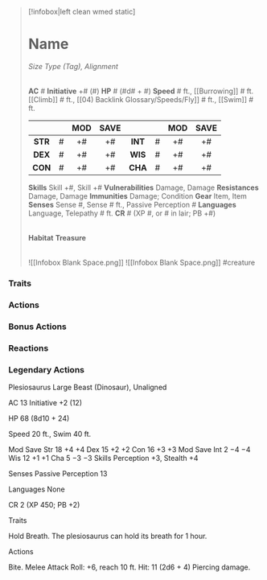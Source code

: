 > [!infobox|left clean wmed static]
> # Name
> *Size Type (Tag), Alignment*
> 
> | |
> | - |
> **AC** # **Initiative** +# (#)
> **HP** # (#d# + #)
> **Speed** # ft., [[Burrowing]] # ft. [[Climb]] # ft., [[04) Backlink Glossary/Speeds/Fly]] # ft., [[Swim]] # ft.
> 
> | | | MOD | SAVE | | | MOD | SAVE |
> | :-: | :-: | :-: | :-: | :-: | :-: | :-: | :-: |
> | **STR** | # | +# | +# | **INT** | # | +# | +# | 
> | **DEX** | # | +# | +# | **WIS** | # | +# | +# |
> | **CON** | # | +# | +# | **CHA** | # | +# | +# |
> **Skills** Skill +#, Skill +#
> **Vulnerabilities** Damage, Damage
> **Resistances** Damage, Damage
> **Immunities** Damage; Condition
> **Gear** Item, Item
> **Senses** Sense #, Sense # ft., Passive Perception #
> **Languages** Language, Telepathy # ft.
> **CR** # (XP #, or # in lair; PB +#)
>
> | |
> | - |
> **Habitat**
> **Treasure**
> 
> | |
> | - |
> ![[Infobox Blank Space.png]]
> ![[Infobox Blank Space.png]]
> #creature 


### Traits
### Actions
### Bonus Actions
### Reactions
### Legendary Actions
Plesiosaurus
Large Beast (Dinosaur), Unaligned

AC 13 Initiative +2 (12)

HP 68 (8d10 + 24)

Speed 20 ft., Swim 40 ft.

Mod	Save
Str	18	+4	+4
Dex	15	+2	+2
Con	16	+3	+3
Mod	Save
Int	2	−4	−4
Wis	12	+1	+1
Cha	5	−3	−3
Skills Perception +3, Stealth +4

Senses Passive Perception 13

Languages None

CR 2 (XP 450; PB +2)

Traits

Hold Breath. The plesiosaurus can hold its breath for 1 hour.

Actions

Bite. Melee Attack Roll: +6, reach 10 ft. Hit: 11 (2d6 + 4) Piercing damage.